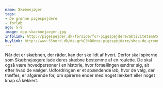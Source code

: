 ```yaml
---
name: Skæbnejæger
tags:
- De grønne pigespejdere
- forløb
age: 5-9
image: dgp-skaebnejaeger.jpg
infolink: http://pigespejder.dk/forside/for-pigespejdere/aktivitetsmateriale/udfordringsmaerker-for-spirer-groensmutter/den-seje/skaebnejaeger/
buylink: http://www.55nord.dk/de-gr%C3%B8nne-pigespejdere/shop-de-groenne-pigespejdere/maerker-2/skaebnejaeger-maerke
---
```

Når det er skæbnen, der råder, kan der ske lidt af hvert. Derfor skal spirerne som
Skæbnejægere lade deres skæbne bestemme af en roulette. De skal også være
hovedpersoner i en historie, hvor fortællingen ændrer sig, alt efter hvad de
vælger. Udfordringen er et spændende løb, hvor de valg, der træffes, er
afgørende for, om spirerne ender med noget lækkert eller noget knap så
lækkert.